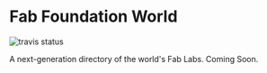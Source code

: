 # Fab Foundation World

![travis status](https://api.travis-ci.org/johnrees/fabfoundationworld.png)

A next-generation directory of the world's Fab Labs. Coming Soon.
